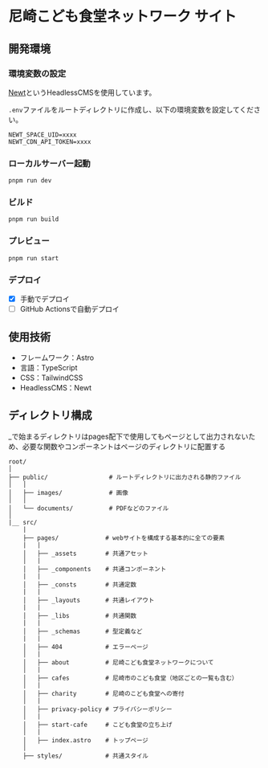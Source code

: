 # 尼崎こども食堂ネットワーク サイト

## 開発環境

### 環境変数の設定

[Newt](https://www.newt.so/)というHeadlessCMSを使用しています。

`.env`ファイルをルートディレクトリに作成し、以下の環境変数を設定してください。

```
NEWT_SPACE_UID=xxxx
NEWT_CDN_API_TOKEN=xxxx
```

### ローカルサーバー起動

`pnpm run dev`

### ビルド

`pnpm run build`

### プレビュー

`pnpm run start`

### デプロイ

- [x] 手動でデプロイ
- [ ] GitHub Actionsで自動デプロイ

## 使用技術

- フレームワーク：Astro
- 言語：TypeScript
- CSS：TailwindCSS
- HeadlessCMS：Newt

## ディレクトリ構成

\_で始まるディレクトリはpages配下で使用してもページとして出力されないため、必要な関数やコンポーネントはページのディレクトリに配置する

```
root/
│
├── public/                 # ルートディレクトリに出力される静的ファイル
│   │
│   ├── images/             # 画像
│   │
│   └── documents/          # PDFなどのファイル
│
|__ src/
    |
    ├── pages/             # webサイトを構成する基本的に全ての要素
    |   |
    │   ├── _assets        # 共通アセット
    │   |
    │   ├── _components    # 共通コンポーネント
    |   |
    │   ├── _consts        # 共通定数
    |   |
    │   ├── _layouts       # 共通レイアウト
    |   |
    │   ├── _libs          # 共通関数
    |   |
    │   ├── _schemas       # 型定義など
    |   |
    │   ├── 404            # エラーページ
    │   |
    │   ├── about          # 尼崎こども食堂ネットワークについて
    │   |
    │   ├── cafes          # 尼崎市のこども食堂（地区ごとの一覧も含む）
    │   |
    │   ├── charity        # 尼崎のこども食堂への寄付
    │   |
    │   ├── privacy-policy # プライバシーポリシー
    │   |
    │   ├── start-cafe     # こども食堂の立ち上げ
    │   |
    │   ├── index.astro    # トップページ
    │
    ├── styles/            # 共通スタイル
```
